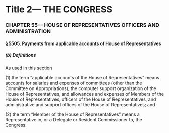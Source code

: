 
# Title 2— THE CONGRESS
### CHAPTER 55— HOUSE OF REPRESENTATIVES OFFICERS AND ADMINISTRATION
#### § 5505. Payments from applicable accounts of House of Representatives
##### (b) Definitions

As used in this section

(1) the term “applicable accounts of the House of Representatives” means accounts for salaries and expenses of committees (other than the Committee on Appropriations), the computer support organization of the House of Representatives, and allowances and expenses of Members of the House of Representatives, officers of the House of Representatives, and administrative and support offices of the House of Representatives; and

(2) the term “Member of the House of Representatives” means a Representative in, or a Delegate or Resident Commissioner to, the Congress.

